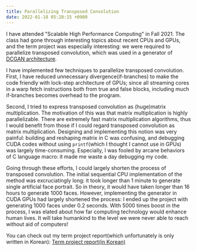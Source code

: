 ```yaml
---
title: Parallelizing Transposed Convolution
date: 2022-01-18 05:28:15 +0900
---
```

I have attended "Scalable High Performance Computing" in Fall 2021. The class had gone through interesting topics about recent CPUs and GPUs, and the term project was especially interesting: we were required to parallelize transposed convolution, which was used in a generator of [DCGAN architecture](https://paperswithcode.com/method/dcgan).

I have implemented few techniques to parallelize transposed convolution. First, I have reduced unnecessary divergence(if-branches) to make the code friendly with lock-step architecture of GPUs; since all streaming cores in a warp fetch instructions both  from true and false blocks, including much if-branches becomes overhead to the program. 

Second, I tried to express transposed convolution as (huge)matrix multiplication. The motivation of this was that matrix multiplication is highly parallelizable. There are extremely fast matrix multiplication algorithms, thus I would benefit from those if I could regard transposed convolution as matrix multiplication. Designing and implementing this notion was very painful: building and reshaping matrix in C was confusing, and debugging CUDA codes without using `printf`(which I thought I cannot use in GPUs) was largely time-consuming. Especially, I was fooled by arcane behaviors of C language macro: it made me waste a day debugging my code.  

Going through these efforts, I could largely shorten the process of transposed convolution. The initial sequential CPU implementation of the method was excruciatingly long: it took longer than 1 minute to generate single artificial face portrait. So in theory, it would have taken longer than 16 hours to generate 1000 faces. However, implementing the generator in CUDA GPUs had largely shortened the process: I ended up the project with generating 1000 faces under 0.2 seconds. With 5000 times boost in the process, I was elated about how far computing technology would enhance human lives. It will take humankind to the level we were never able to reach without aid of computers!

You can check out my term project report(which unfortunately is only written in Korean): [Term project report(in Korean)](/assets/shpc_report.pdf)